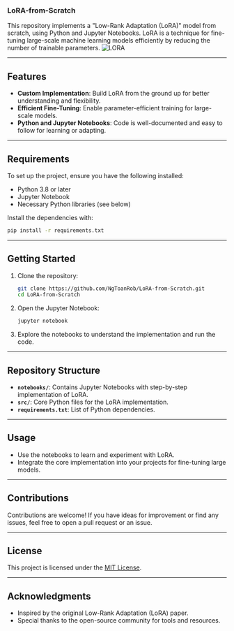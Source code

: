 ### LoRA-from-Scratch

This repository implements a "Low-Rank Adaptation (LoRA)" model from scratch, using Python and Jupyter Notebooks. LoRA is a technique for fine-tuning large-scale machine learning models efficiently by reducing the number of trainable parameters.
![LORA](https://miro.medium.com/v2/resize:fit:1400/0*f20TJtjM9Ix98m1N.png)

---

## Features

- **Custom Implementation**: Build LoRA from the ground up for better understanding and flexibility.
- **Efficient Fine-Tuning**: Enable parameter-efficient training for large-scale models.
- **Python and Jupyter Notebooks**: Code is well-documented and easy to follow for learning or adapting.

---

## Requirements

To set up the project, ensure you have the following installed:

- Python 3.8 or later
- Jupyter Notebook
- Necessary Python libraries (see below)

Install the dependencies with:

```bash
pip install -r requirements.txt
```

---

## Getting Started

1. Clone the repository:
   ```bash
   git clone https://github.com/NgToanRob/LoRA-from-Scratch.git
   cd LoRA-from-Scratch
   ```

2. Open the Jupyter Notebook:
   ```bash
   jupyter notebook
   ```

3. Explore the notebooks to understand the implementation and run the code.

---

## Repository Structure

- **`notebooks/`**: Contains Jupyter Notebooks with step-by-step implementation of LoRA.
- **`src/`**: Core Python files for the LoRA implementation.
- **`requirements.txt`**: List of Python dependencies.

---

## Usage

- Use the notebooks to learn and experiment with LoRA.
- Integrate the core implementation into your projects for fine-tuning large models.

---

## Contributions

Contributions are welcome! If you have ideas for improvement or find any issues, feel free to open a pull request or an issue.

---

## License

This project is licensed under the [MIT License](LICENSE).

---

## Acknowledgments

- Inspired by the original Low-Rank Adaptation (LoRA) paper.
- Special thanks to the open-source community for tools and resources.

